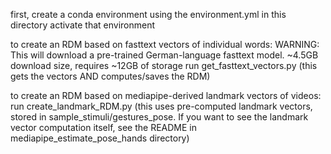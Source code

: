first, create a conda environment using the environment.yml in this directory
activate that environment

to create an RDM based on fasttext vectors of individual words:
WARNING: This will download a pre-trained German-language fasttext model. ~4.5GB download size, requires ~12GB of storage
run get_fasttext_vectors.py
(this gets the vectors AND computes/saves the RDM)

to create an RDM based on mediapipe-derived landmark vectors of videos:
run create_landmark_RDM.py
(this uses pre-computed landmark vectors, stored in sample_stimuli/gestures_pose.
If you want to see the landmark vector computation itself, see the README in mediapipe_estimate_pose_hands directory)
